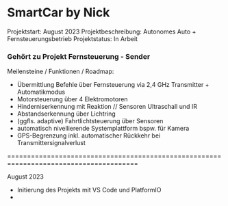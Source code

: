 # SmartCar by Nick

Projektstart: August 2023
Projektbeschreibung: Autonomes Auto + Fernsteuerungsbetrieb
Projektstatus: In Arbeit
### Gehört zu Projekt Fernsteuerung - Sender ###

Meilensteine / Funktionen / Roadmap:
- Übermittlung Befehle über Fernsteuerung via 2,4 GHz Transmitter + Automatikmodus
- Motorsteuerung über 4 Elektromotoren
- Hinderniserkennung mit Reaktion // Sensoren Ultraschall und IR
- Abstandserkennung über Lichtring
- (ggfls. adaptive) Fahrtlichtsteuerung über Sensoren
- automatisch nivellierende Systemplattform bspw. für Kamera
- GPS-Begrenzung inkl. automatischer Rückkehr bei Transmittersignalverlust

=======================================================================================

August 2023
- Initierung des Projekts mit VS Code und PlatformIO
- 
